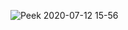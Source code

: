 ![Peek 2020-07-12 15-56](https://user-images.githubusercontent.com/53977614/87244008-70fcc000-c458-11ea-8f2b-35ef6e34a8b2.gif)
